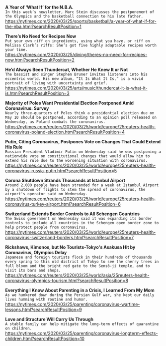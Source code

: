 **A Year of ‘What If’ for the N.B.A.**\
`In this week’s newsletter, Marc Stein discusses the postponement of the Olympics and the basketball connection to his late father.`\
https://nytimes.com/2020/03/25/sports/basketball/a-year-of-what-if-for-the-nba.html?searchResultPosition=1

**There’s No Need for Recipes Now**\
`Put your own riff on ingredients, using what you have, or riff on Melissa Clark’s riffs: She’s got five highly adaptable recipes worth your time.`\
https://nytimes.com/2020/03/25/dining/theres-no-need-for-recipes-now.html?searchResultPosition=2

**He’d Always Been Thundercat, Whether He Knew It or Not**\
`The bassist and singer Stephen Bruner invites listeners into his eccentric world. His new album, “It Is What It Is,” is a vivid portrait of living with uncertainty and grief.`\
https://nytimes.com/2020/03/25/arts/music/thundercat-it-is-what-it-is.html?searchResultPosition=3

**Majority of Poles Want Presidential Election Postponed Amid Coronavirus: Survey**\
`Nearly three-quarters of Poles think a presidential election due on May 10 should be postponed, according to an opinion poll released on Wednesday, as Poland combats the coronavirus.`\
https://nytimes.com/reuters/2020/03/25/world/europe/25reuters-health-coronavirus-poland-election.html?searchResultPosition=4

**Putin, Citing Coronavirus, Postpones Vote on Changes That Could Extend His Rule**\
`Russian President Vladimir Putin on Wednesday said he was postponing a nationwide vote on constitutional changes that would allow him to extend his rule due to the worsening situation with coronavirus.`\
https://nytimes.com/reuters/2020/03/25/world/europe/25reuters-health-coronavirus-russia-putin.html?searchResultPosition=5

**Corona Shutdown Strands Thousands at Istanbul Airport**\
`Around 2,000 people have been stranded for a week at Istanbul Airport by a shutdown of flights to stem the spread of coronavirus, the airport's operator said on Wednesday.`\
https://nytimes.com/reuters/2020/03/25/world/europe/25reuters-health-coronavirus-turkey-airport.html?searchResultPosition=6

**Switzerland Extends Border Controls to All Schengen Countries**\
`The Swiss government on Wednesday said it was expanding its border controls to include all countries in the Schengen open border zone to help protect people from coronavirus.`\
https://nytimes.com/reuters/2020/03/25/world/europe/25reuters-health-coronavirus-switzerland-borders.html?searchResultPosition=7

**Rickshaws, Kimonos, but No Tourists-Tokyo's Asakusa Hit by Coronavirus, Olympics Delay**\
`Japanese and foreign tourists flock in their hundreds of thousands every spring to this old district of Tokyo to see the cherry trees in full bloom and the bright red gate to the Sensō-ji temple, and to visit its bars and shops.`\
https://nytimes.com/reuters/2020/03/25/world/asia/25reuters-health-coronavirus-olympics-tourism.html?searchResultPosition=8

**Everything I Know About Parenting in a Crisis, I Learned From My Mom**\
`As we hunkered down during the Persian Gulf war, she kept our daily lives humming with routine and humor.`\
https://nytimes.com/2020/03/25/parenting/coronavirus-wartime-lessons.html?searchResultPosition=9

**Love and Structure Will Carry Us Through**\
`A stable family can help mitigate the long-term effects of quarantine on children.`\
https://nytimes.com/2020/03/25/parenting/coronavirus-longterm-effects-children.html?searchResultPosition=10

